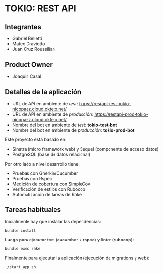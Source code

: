 TOKIO: REST API
========

## Integrantes
- Gabriel Belletti
- Mateo Craviotto
- Juan Cruz Roussilian

## Product Owner
- Joaquin Casal

## Detalles de la aplicación
- URL de API en ambiente de *test*: https://restapi-test-tokio-nicopaez.cloud.okteto.net/
- URL de API en ambiente de *producción*: https://restapi-prod-tokio-nicopaez.cloud.okteto.net/
- Nombre del bot en ambiente de *test*: **tokio-test-bot**
- Nombre del bot en ambiente de *producción*: **tokio-prod-bot**

Este proyecto está basado en:

* Sinatra (micro framework web) y Sequel (componente de acceso datos)
* PostgreSQL (base de datos relacional)

Por otro lado a nivel desarrollo tiene:

* Pruebas con Gherkin/Cucumber
* Pruebas con Rspec
* Medición de cobertura con SimpleCov
* Verificación de estilos con Rubocop
* Automatización de tareas de Rake

Tareas habituales
-----------------

Inicialmente hay que instalar las dependencias:

    bundle install

Luego para ejecutar test (cucumber + rspec) y linter (rubocop):

    bundle exec rake    

Finalmente para ejecutar la aplicación (ejecución de migrations y web):    

    ./start_app.sh

